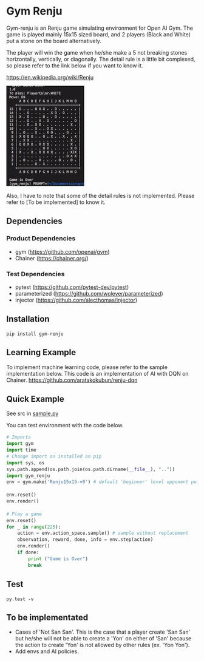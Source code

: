 # Gym Renju

Gym-renju is an Renju game simulating environment for Open AI Gym.
The game  is played mainly 15x15 sized board, and 2 players (Black and White) put a stone on the board alternatively.

The player will win the game when he/she make a 5 not breaking stones horizontally, vertically, or diagonally.
The detail rule is a little bit complexed, so please refer to the link below if you want to know it.

<https://en.wikipedia.org/wiki/Renju>

[![Play Demo](demo/demo1.gif)](https://github.com/aratakokubun/cursor-hijack/)

Also, I have to note that some of the detail rules is not implemented. Please refer to [To be implemented] to know it.

## Dependencies

### Product Dependencies

* gym (<https://github.com/openai/gym>)
* Chainer (<https://chainer.org/>)

### Test Dependencies

* pytest (<https://github.com/pytest-dev/pytest>)
* parameterized (<https://github.com/wolever/parameterized>)
* injector (<https://github.com/alecthomas/injector>)

## Installation

```shell
pip install gym-renju
```

## Learning Example

To implement machine learning code, please refer to the sample implementation below.
This code is an implementation of AI with DQN on Chainer.
<https://github.com/aratakokubun/renju-dqn>

## Quick Example

See src in [sample.py](https://github.com/aratakokubun/gym_renju/blob/master/sample/sample.py)

You can test environment with the code below.

```python
# Imports
import gym
import time
# Change import on installed on pip
import sys, os
sys.path.append(os.path.join(os.path.dirname(__file__), ".."))
import gym_renju
env = gym.make('Renju15x15-v0') # default 'beginner' level opponent policy

env.reset()
env.render()

# Play a game
env.reset()
for _ in range(225):
    action = env.action_space.sample() # sample without replacement
    observation, reward, done, info = env.step(action)
    env.render()
    if done:
        print ("Game is Over")
        break
```

## Test

```shell
py.test -v
```

## To be implementated

* Cases of 'Not San San'. This is the case that a player create 'San San' but he/she will not be able to create a 'Yon' on either of 'San' because the action to create 'Yon' is not allowed by other rules (ex. 'Yon Yon').
* Add envs and AI policies.
